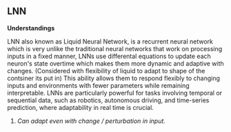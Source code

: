 **LNN**
--

**Understandings**

LNN also known as Liquid Neural Network, is a recurrent neural network which is very unlike the traditional neural networks that work on processing inputs in a fixed manner, LNNs use differental equations to update each neuron's state overtime which makes them more dynamic and adaptive with changes. (Considered with flexibility of liquid to adapt to shape of the contsiner its put in) This ability allows them to respond flexibly to changing inputs and environments with fewer parameters while remaining interpretable.
LNNs are particularly powerful for tasks involving temporal or sequential data, such as robotics, autonomous driving, and time-series prediction, where adaptability in real time is crucial.


1) *Can adapt even with change / perturbation in input.*
